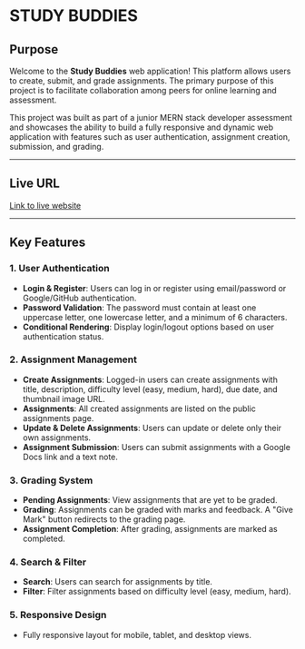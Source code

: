 # STUDY BUDDIES

## Purpose

Welcome to the **Study Buddies** web application! This platform allows users to create, submit, and grade assignments. The primary purpose of this project is to facilitate collaboration among peers for online learning and assessment.

This project was built as part of a junior MERN stack developer assessment and showcases the ability to build a fully responsive and dynamic web application with features such as user authentication, assignment creation, submission, and grading.

---

## Live URL

[Link to live website](https://studybuddies-2024.web.app)

---

## Key Features

### 1. User Authentication

-   **Login & Register**: Users can log in or register using email/password or Google/GitHub authentication.
-   **Password Validation**: The password must contain at least one uppercase letter, one lowercase letter, and a minimum of 6 characters.
-   **Conditional Rendering**: Display login/logout options based on user authentication status.

### 2. Assignment Management

-   **Create Assignments**: Logged-in users can create assignments with title, description, difficulty level (easy, medium, hard), due date, and thumbnail image URL.
-   **Assignments**: All created assignments are listed on the public assignments page.
-   **Update & Delete Assignments**: Users can update or delete only their own assignments.
-   **Assignment Submission**: Users can submit assignments with a Google Docs link and a text note.

### 3. Grading System

-   **Pending Assignments**: View assignments that are yet to be graded.
-   **Grading**: Assignments can be graded with marks and feedback. A "Give Mark" button redirects to the grading page.
-   **Assignment Completion**: After grading, assignments are marked as completed.

### 4. Search & Filter

-   **Search**: Users can search for assignments by title.
-   **Filter**: Filter assignments based on difficulty level (easy, medium, hard).

### 5. Responsive Design

-   Fully responsive layout for mobile, tablet, and desktop views.
